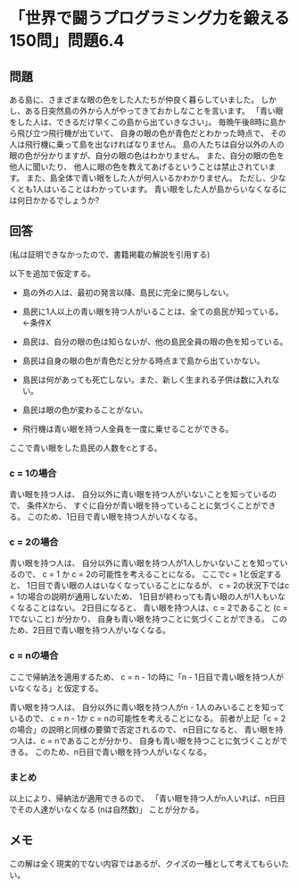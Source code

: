 # 「世界で闘うプログラミング力を鍛える150問」問題6.4

## 問題

ある島に、さまざまな眼の色をした人たちが仲良く暮らしていました。
しかし、ある日突然島の外から人がやってきておかしなことを言います。
「青い眼をした人は、できるだけ早くこの島から出ていきなさい」。
毎晩午後8時に島から飛び立つ飛行機が出ていて、
自身の眼の色が青色だとわかった時点で、
その人は飛行機に乗って島を出なければなりません。
島の人たちは自分以外の人の眼の色が分かりますが、自分の眼の色はわかりません。
また、自分の眼の色を他人に聞いたり、
他人に眼の色を教えてあげるということは禁止されています。
また、島全体で青い眼をした人が何人いるかわかりません。
ただし、少なくとも1人はいることはわかっています。
青い眼をした人が島からいなくなるには何日かかるでしょうか?

## 回答

(私は証明できなかったので、書籍掲載の解説を引用する)

以下を追加で仮定する。

* 島の外の人は、最初の発言以降、島民に完全に関与しない。

* 島民に1人以上の青い眼を持つ人がいることは、全ての島民が知っている。 ←条件X
* 島民は、自分の眼の色は知らないが、他の島民全員の眼の色を知っている。
* 島民は自身の眼の色が青色だと分かる時点まで島から出ていかない。
* 島民は何があっても死亡しない。また、新しく生まれる子供は数に入れない。
* 島民は眼の色が変わることがない。
* 飛行機は青い眼を持つ人全員を一度に乗せることができる。

ここで青い眼をした島民の人数をcとする。

### c = 1の場合

青い眼を持つ人は、
自分以外に青い眼を持つ人がいないことを知っているので、
条件Xから、
すぐに自分が青い眼を持っていることに気づくことができる。
このため、1日目で青い眼を持つ人がいなくなる。

### c = 2の場合

青い眼を持つ人は、
自分以外に青い眼を持つ人が1人しかいないことを知っているので、
c = 1 か c = 2の可能性を考えることになる。
ここでc = 1と仮定すると、
1日目で青い眼の人はいなくなっていることになるが、
c = 2の状況下ではc = 1の場合の説明が通用しないため、
1日目が終わっても青い眼の人が1人もいなくなることはない。
2日目になると、
青い眼を持つ人は、c = 2であること (c = 1でないこと) が分かり、
自身も青い眼を持つことに気づくことができる。
このため、2日目で青い眼を持つ人がいなくなる。

### c = nの場合

ここで帰納法を適用するため、
c = n - 1の時に「n - 1日目で青い眼を持つ人がいなくなる」と仮定する。

青い眼を持つ人は、
自分以外に青い眼を持つ人がn - 1人のみいることを知っているので、
c = n - 1か c = nの可能性を考えることになる。
前者が上記「c = 2の場合」の説明と同様の要領で否定されるので、
n日目になると、
青い眼を持つ人は、c = nであることが分かり、
自身も青い眼を持つことに気づくことができる。
このため、n日目で青い眼を持つ人がいなくなる。

### まとめ

以上により、帰納法が適用できるので、
「青い眼を持つ人がn人いれば、n日目でその人達がいなくなる (nは自然数)」
ことが分かる。

## メモ

この解は全く現実的でない内容ではあるが、クイズの一種として考えてもらいたい。
